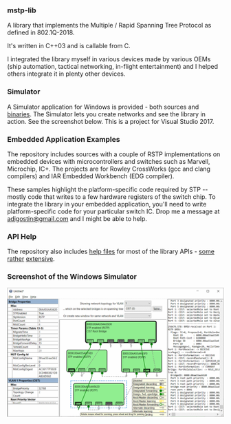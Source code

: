### mstp-lib
A library that implements the Multiple / Rapid Spanning Tree
Protocol as defined in 802.1Q-2018.

It's written in C++03 and is callable from C.

I integrated the library myself in various devices made by
various OEMs (ship automation, tactical networking, in-flight
entertainment) and I helped others integrate it in plenty other
devices.

### Simulator
A Simulator application for Windows is provided - both
sources and [binaries](https://github.com/adigostin/mstp-lib/releases).
The Simulator lets you create networks and see the library
in action. See the screenshot below. This is a project for
Visual Studio 2017.

### Embedded Application Examples
The repository includes sources with a couple of RSTP implementations
on embedded devices with microcontrollers and switches such as
Marvell, Microchip, IC+. The projects are for Rowley CrossWorks
(gcc and clang compilers) and IAR Embedded Workbench (EDG compiler).

These samples highlight the platform-specific
code required by STP -- mostly code that writes to
a few hardware registers of the switch chip. To integrate
the library in your embedded application, you'll need to
write platform-specific code for your particular switch IC.
Drop me a message at
[adigostin@gmail.com](mailto:adigostin@gmail.com)
and I might be able to help.

### API Help
The repository also includes
[help files](https://github.com/adigostin/mstp-lib/tree/master/_help)
for most of the library APIs -
[some](http://htmlpreview.github.io/?https://github.com/adigostin/mstp-lib/blob/master/_help/STP_CreateBridge.html)
[rather](http://htmlpreview.github.io/?https://github.com/adigostin/mstp-lib/blob/master/_help/StpCallback_TransmitGetBuffer.html)
[extensive](http://htmlpreview.github.io/?https://github.com/adigostin/mstp-lib/blob/master/_help/STP_OnPortEnabled.html).

### Screenshot of the Windows Simulator
![screenshot](./Screenshot-v2.2.png "Logo Title Text 1")
